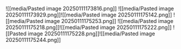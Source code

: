 ![[media/Pasted image 20250111173816.png]]
![[media/Pasted image 20250111173929.png]]![[media/Pasted image 20250111175142.png]]
![[media/Pasted image 20250111175253.png]]
![[media/Pasted image 20250111175218.png]]![[media/Pasted image 20250111175222.png]]
![[Pasted image 20250111175228.png]]![[media/Pasted image 20250111175244.png]]